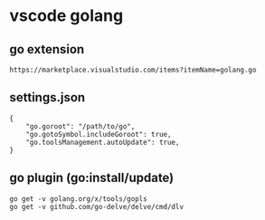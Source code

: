 # vscode golang

## go extension
```
https://marketplace.visualstudio.com/items?itemName=golang.go
```

## settings.json
```
{
    "go.goroot": "/path/to/go",
    "go.gotoSymbol.includeGoroot": true,
    "go.toolsManagement.autoUpdate": true,
}
```

## go plugin (go:install/update)
```
go get -v golang.org/x/tools/gopls
go get -v github.com/go-delve/delve/cmd/dlv
```
